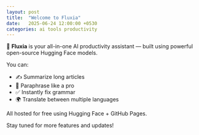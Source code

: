```yaml
---
layout: post
title:  "Welcome to Fluxia"
date:   2025-06-24 12:00:00 +0530
categories: ai tools productivity
---
```


🚀 **Fluxia** is your all-in-one AI productivity assistant — built using powerful open-source Hugging Face models.

You can:
- ✍️ Summarize long articles
- 🔁 Paraphrase like a pro
- ✅ Instantly fix grammar
- 🌍 Translate between multiple languages

All hosted for free using Hugging Face + GitHub Pages.

Stay tuned for more features and updates!
